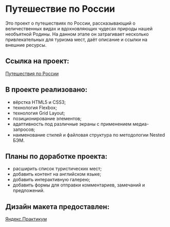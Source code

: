 # Путешествие по России
Это проект о путешествиях по России, рассказывающий о величественных видах и вдохновляющих чудесах природы нашей необъятной Родины.
На данном этапе он затрагивает несколько привлекательных для туризма мест, даёт описание и ссылки на внешние ресурсы.

## Ссылка на проект:
[Путешествия по России](https://elaineir.github.io/russian-travel/index.html)

## В проекте реализовано:
* вёрстка HTML5 и CSS3;
* технология Flexbox;
* технология Grid Layout;
* позиционирование элементов;
* адаптивность под различные экраны с применением медиа-запросов;
* наименование стилей и файловая структура по методологии Nested БЭМ.

## Планы по доработке проекта:
* расширить список туристических мест;
* добавить контент на английском языке;
* добавить интерактивную галерею;
* добавить формы для отправки комментариев, замечаний и предложений.

## Дизайн макета предоставлен:
[Яндекс.Практикум](https://praktikum.yandex.ru/)
